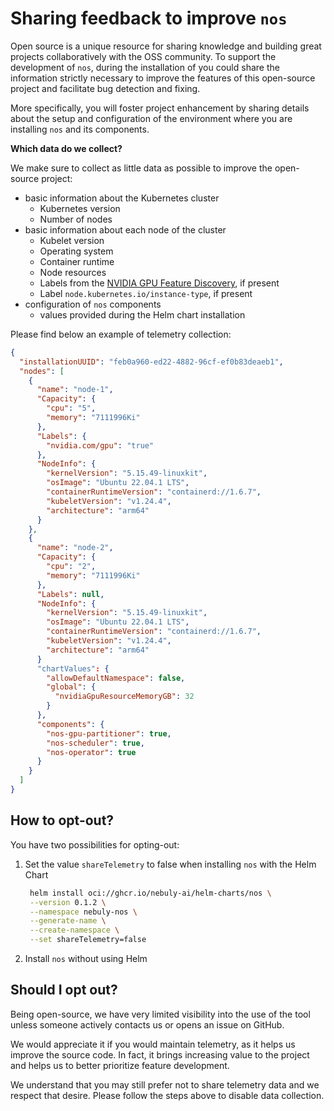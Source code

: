 # Sharing feedback to improve `nos`

Open source is a unique resource for sharing knowledge and building great projects collaboratively with the OSS community. To support the development of `nos`, during the installation of you could share the information strictly necessary to improve the features of this open-source project and facilitate bug detection and fixing.

More specifically, you will foster project enhancement by sharing details about the setup and configuration of the environment where you are installing `nos` and its components.

**Which data do we collect?**

We make sure to collect as little data as possible to improve the open-source project:

- basic information about the Kubernetes cluster
    - Kubernetes version
    - Number of nodes
- basic information about each node of the cluster
    - Kubelet version
    - Operating system
    - Container runtime
    - Node resources
    - Labels from the [NVIDIA GPU Feature Discovery](https://github.com/NVIDIA/gpu-feature-discovery), if present
    - Label `node.kubernetes.io/instance-type`, if present
- configuration of `nos` components
    - values provided during the Helm chart installation

Please find below an example of telemetry collection:

```json
{
  "installationUUID": "feb0a960-ed22-4882-96cf-ef0b83deaeb1",
  "nodes": [
    {
      "name": "node-1",
      "Capacity": {
        "cpu": "5",
        "memory": "7111996Ki"
      },
      "Labels": {
        "nvidia.com/gpu": "true"
      },
      "NodeInfo": {
        "kernelVersion": "5.15.49-linuxkit",
        "osImage": "Ubuntu 22.04.1 LTS",
        "containerRuntimeVersion": "containerd://1.6.7",
        "kubeletVersion": "v1.24.4",
        "architecture": "arm64"
      }
    },
    {
      "name": "node-2",
      "Capacity": {
        "cpu": "2",
        "memory": "7111996Ki"
      },
      "Labels": null,
      "NodeInfo": {
        "kernelVersion": "5.15.49-linuxkit",
        "osImage": "Ubuntu 22.04.1 LTS",
        "containerRuntimeVersion": "containerd://1.6.7",
        "kubeletVersion": "v1.24.4",
        "architecture": "arm64"
      }
      "chartValues": {
        "allowDefaultNamespace": false,
        "global": {
          "nvidiaGpuResourceMemoryGB": 32
        }
      },
      "components": {
        "nos-gpu-partitioner": true,
        "nos-scheduler": true,
        "nos-operator": true
      }
    }
  ]
}
```

## How to opt-out?
You have two possibilities for opting-out:

1. Set the value `shareTelemetry` to false when installing `nos` with the Helm Chart
   ```bash
    helm install oci://ghcr.io/nebuly-ai/helm-charts/nos \
    --version 0.1.2 \
    --namespace nebuly-nos \
    --generate-name \
    --create-namespace \
    --set shareTelemetry=false
   ```
2. Install `nos` without using Helm


## Should I opt out?

Being open-source, we have very limited visibility into the use of the tool unless someone actively contacts us or opens an issue on GitHub.

We would appreciate it if you would maintain telemetry, as it helps us improve the source code. In fact, it brings increasing value to the project and helps us to better prioritize feature development.

We understand that you may still prefer not to share telemetry data and we respect that desire. Please follow the steps above to disable data collection.